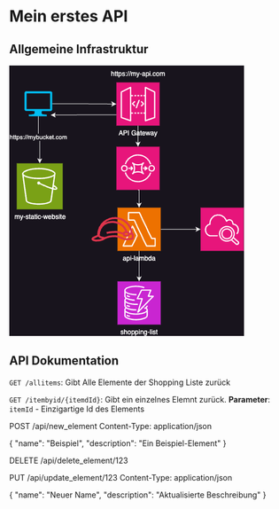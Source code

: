 # Mein erstes API

## Allgemeine Infrastruktur
![](./images/Infrastructure.png)

## API Dokumentation
`GET /allitems`: Gibt Alle Elemente der Shopping Liste zurück

`GET /itembyid/{itemdId}`: Gibt ein einzelnes Elemnt zurück.
**Parameter**: `itemId` - Einzigartige Id des Elements

POST /api/new_element
Content-Type: application/json

{
  "name": "Beispiel",
  "description": "Ein Beispiel-Element"
}

DELETE /api/delete_element/123

PUT /api/update_element/123
Content-Type: application/json

{
  "name": "Neuer Name",
  "description": "Aktualisierte Beschreibung"
}


 
